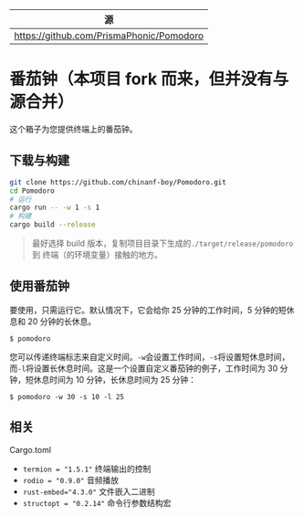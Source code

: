 | 源                                       |
| ---------------------------------------- |
| https://github.com/PrismaPhonic/Pomodoro |

# 番茄钟（本项目 fork 而来，但并没有与源合并）

这个箱子为您提供终端上的番茄钟。

## 下载与构建

```bash
git clone https://github.com/chinanf-boy/Pomodoro.git
cd Pomodoro
# 运行
cargo run -- -w 1 -s 1
# 构建
cargo build --release
```

> 最好选择 build 版本，复制项目目录下生成的`./target/release/pomodoro` 到 终端（的环境变量）接触的地方。

## 使用番茄钟

要使用，只需运行它。默认情况下，它会给你 25 分钟的工作时间，5 分钟的短休息和 20 分钟的长休息。

```terminal
$ pomodoro
```

您可以传递终端标志来自定义时间。`-w`会设置工作时间，`-s`将设置短休息时间，而`-l`将设置长休息时间。这是一个设置自定义番茄钟的例子，工作时间为 30 分钟，短休息时间为 10 分钟，长休息时间为 25 分钟：

```terminal
$ pomodoro -w 30 -s 10 -l 25
```

## 相关

Cargo.toml

- `termion = "1.5.1"` 终端输出的控制
- `rodio = "0.9.0"` 音频播放
- `rust-embed="4.3.0"` 文件嵌入二进制
- `structopt = "0.2.14"` 命令行参数结构宏
